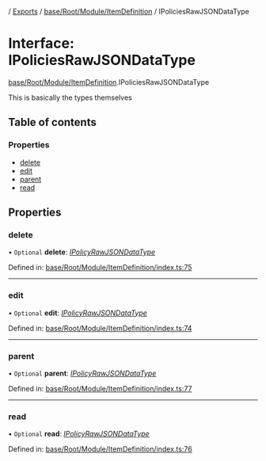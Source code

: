 [](../README.md) / [Exports](../modules.md) / [base/Root/Module/ItemDefinition](../modules/base_root_module_itemdefinition.md) / IPoliciesRawJSONDataType

# Interface: IPoliciesRawJSONDataType

[base/Root/Module/ItemDefinition](../modules/base_root_module_itemdefinition.md).IPoliciesRawJSONDataType

This is basically the types themselves

## Table of contents

### Properties

- [delete](base_root_module_itemdefinition.ipoliciesrawjsondatatype.md#delete)
- [edit](base_root_module_itemdefinition.ipoliciesrawjsondatatype.md#edit)
- [parent](base_root_module_itemdefinition.ipoliciesrawjsondatatype.md#parent)
- [read](base_root_module_itemdefinition.ipoliciesrawjsondatatype.md#read)

## Properties

### delete

• `Optional` **delete**: [*IPolicyRawJSONDataType*](base_root_module_itemdefinition.ipolicyrawjsondatatype.md)

Defined in: [base/Root/Module/ItemDefinition/index.ts:75](https://github.com/onzag/itemize/blob/11a98dec/base/Root/Module/ItemDefinition/index.ts#L75)

___

### edit

• `Optional` **edit**: [*IPolicyRawJSONDataType*](base_root_module_itemdefinition.ipolicyrawjsondatatype.md)

Defined in: [base/Root/Module/ItemDefinition/index.ts:74](https://github.com/onzag/itemize/blob/11a98dec/base/Root/Module/ItemDefinition/index.ts#L74)

___

### parent

• `Optional` **parent**: [*IPolicyRawJSONDataType*](base_root_module_itemdefinition.ipolicyrawjsondatatype.md)

Defined in: [base/Root/Module/ItemDefinition/index.ts:77](https://github.com/onzag/itemize/blob/11a98dec/base/Root/Module/ItemDefinition/index.ts#L77)

___

### read

• `Optional` **read**: [*IPolicyRawJSONDataType*](base_root_module_itemdefinition.ipolicyrawjsondatatype.md)

Defined in: [base/Root/Module/ItemDefinition/index.ts:76](https://github.com/onzag/itemize/blob/11a98dec/base/Root/Module/ItemDefinition/index.ts#L76)
